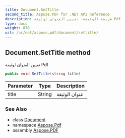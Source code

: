 ```yaml
---
title: Document.SetTitle
second_title: Aspose.PDF for .NET API Reference
description: طريقة الوثيقة. تعيين العنوان لوثيقة Pdf
type: docs
weight: 870
url: /ar/net/aspose.pdf/document/settitle/
---
```

## Document.SetTitle method

تعيين العنوان لوثيقة Pdf

```csharp
public void SetTitle(string title)
```

| Parameter | Type | Description |
| --- | --- | --- |
| title | String | عنوان الوثيقة |

### See Also

* class [Document](../)
* namespace [Aspose.Pdf](../../../aspose.pdf/)
* assembly [Aspose.PDF](../../../)